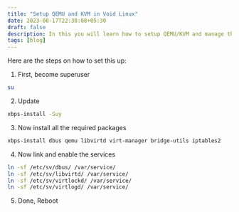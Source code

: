 ```yaml
---
title: "Setup QEMU and KVM in Void Linux"
date: 2023-08-17T22:38:08+05:30
draft: false
description: In this you will learn how to setup QEMU/KVM and manage them using virt-manager in Void Linux
tags: [blog]
---
```

Here are the steps on how to set this up:

1. First, become superuser
```bash
su
```

2. Update
```bash
xbps-install -Suy
```

3. Now install all the required packages 
```bash
xbps-install dbus qemu libvirtd virt-manager bridge-utils iptables2
```

4. Now link and enable the services
```bash
ln -sf /etc/sv/dbus/ /var/service/
ln -sf /etc/sv/libvirtd/ /var/service/
ln -sf /etc/sv/virtlockd/ /var/service/
ln -sf /etc/sv/virtlogd/ /var/service/
```

5. Done, Reboot
